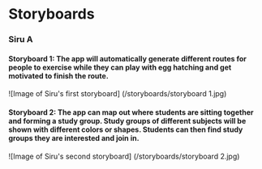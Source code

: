 # Storyboards
### Siru A
#### Storyboard 1: The app will automatically generate different routes for people to exercise while they can play with egg hatching and get motivated to finish the route. 
![Image of Siru's first storyboard] (/storyboards/storyboard 1.jpg)
#### Storyboard 2: The app can map out where students are sitting together and forming a study group. Study groups of different subjects will be shown with different colors or shapes. Students can then find study groups they are interested and join in.
![Image of Siru's second storyboard] (/storyboards/storyboard 2.jpg)
